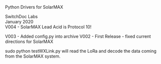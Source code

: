 Python Drivers for SolarMAX

SwitchDoc Labs <BR>
January 2020<BR>
V004 - SolarMAX Lead Acid is Protocol 10!

V003 - Added config.py into archive
V002 - First Release - fixed current directions for SolarMAX

sudo python testWXLink.py will read the LoRa and decode the data coming from the SolarMAX system.


